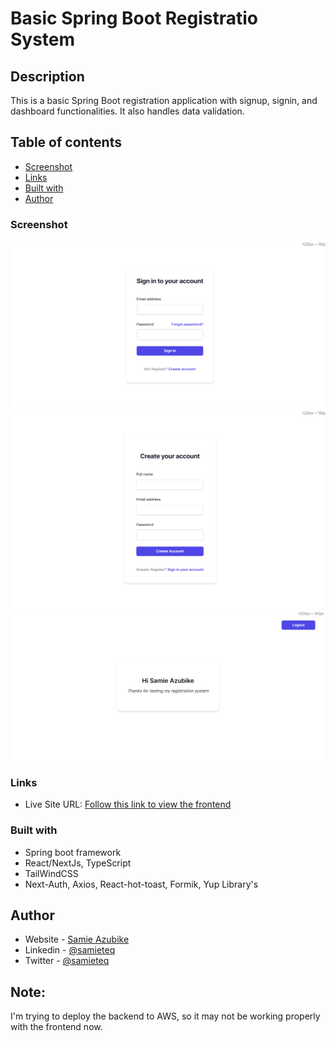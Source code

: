 # Basic Spring Boot Registratio System

## Description
This is a basic Spring Boot registration application with signup, signin, and dashboard functionalities. It also handles data validation.

## Table of contents
  - [Screenshot](#screenshot)
  - [Links](#links)
  - [Built with](#built-with)
  - [Author](#author)

### Screenshot

![](./screenshot/signin.png)
![](./screenshot/signup.png)
![](./screenshot/dashboard.png)

### Links

- Live Site URL: [Follow this link to view the frontend](https://springbootregistrationsystem.netlify.app)

### Built with

- Spring boot framework
- React/NextJs, TypeScript
- TailWindCSS
- Next-Auth, Axios, React-hot-toast, Formik, Yup Library's

## Author

- Website - [Samie Azubike](https://www.samieazubike.vercel.app)
- Linkedin - [@samieteq](https://www.linkedin/in/samieteq)
- Twitter - [@samieteq](https://www.twitter.com/samieteq)

## Note:
I'm trying to deploy the backend to AWS, so it may not be working properly with the frontend now.
